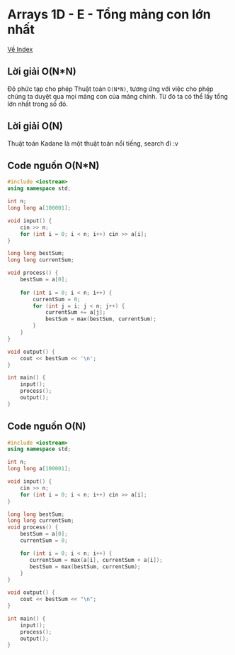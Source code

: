 # Arrays 1D - E - Tổng mảng con lớn nhất

[Về Index](index.md)

## Lời giải O(N*N)

Độ phức tạp cho phép Thuật toán `O(N*N)`, tương ứng với việc cho phép chúng ta duyệt qua mọi mảng con của mảng chính. Từ đó ta có thể lấy tổng lớn nhất trong số đó.


## Lời giải O(N)

Thuật toán Kadane là một thuật toán nổi tiếng, search đi :v



## Code nguồn O(N*N)

```cpp
#include <iostream>
using namespace std;

int n;
long long a[100001];

void input() {
    cin >> n;
    for (int i = 0; i < n; i++) cin >> a[i];
}

long long bestSum;
long long currentSum;

void process() {
    bestSum = a[0];
    
    for (int i = 0; i < n; i++) {
        currentSum = 0;
        for (int j = i; j < n; j++) {
            currentSum += a[j];
            bestSum = max(bestSum, currentSum);
        }
    }
}

void output() {
    cout << bestSum << '\n';
}

int main() {
    input();
    process();
    output();
}
```

## Code nguồn O(N)

```cpp
#include <iostream>
using namespace std;

int n;
long long a[100001];

void input() {
    cin >> n;
    for (int i = 0; i < n; i++) cin >> a[i];
}

long long bestSum;
long long currentSum;
void process() {
    bestSum = a[0];
    currentSum = 0;

    for (int i = 0; i < n; i++) {
       currentSum = max(a[i], currentSum + a[i]);
       bestSum = max(bestSum, currentSum);
    }
}

void output() {
    cout << bestSum << "\n";
}

int main() {
    input();
    process();
    output();
}
```